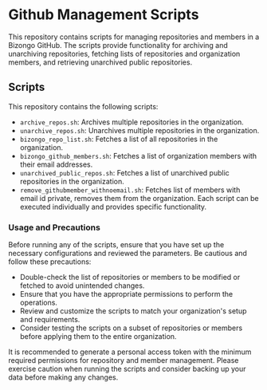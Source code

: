 # Github Management Scripts
This repository contains scripts for managing repositories and members in a Bizongo GitHub.
The scripts provide functionality for archiving and unarchiving repositories, fetching lists of repositories and organization members, and retrieving unarchived public repositories.

## Scripts
This repository contains the following scripts:
- `archive_repos.sh`: Archives multiple repositories in the organization.
- `unarchive_repos.sh`: Unarchives multiple repositories in the organization.
- `bizongo_repo_list.sh`: Fetches a list of all repositories in the organization.
- `bizongo_github_members.sh`: Fetches a list of organization members with their email addresses.
- `unarchived_public_repos.sh`: Fetches a list of unarchived public repositories in the organization.
- `remove_githubmember_withnoemail.sh`: Fetches list of members with email id private, removes them from the organization.
Each script can be executed individually and provides specific functionality.

### Usage and Precautions
Before running any of the scripts, ensure that you have set up the necessary configurations and reviewed the parameters. Be cautious and follow these precautions:
- Double-check the list of repositories or members to be modified or fetched to avoid unintended changes.
- Ensure that you have the appropriate permissions to perform the operations.
- Review and customize the scripts to match your organization's setup and requirements.
- Consider testing the scripts on a subset of repositories or members before applying them to the entire organization.

It is recommended to generate a personal access token with the minimum required permissions for repository and member management.
Please exercise caution when running the scripts and consider backing up your data before making any changes.
